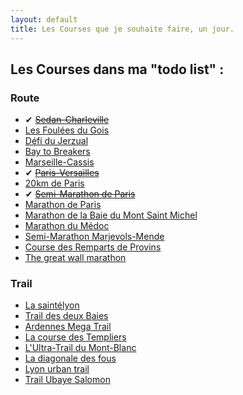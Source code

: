 ```yaml
---
layout: default
title: Les Courses que je souhaite faire, un jour.
---
```


## Les Courses dans ma "todo list" :

### Route

* ✔ <del>[Sedan-Charleville](#)</del>
* [Les Foulées du Gois](http://www.lesfouleesdugois.com)
* [Défi du Jerzual](http://defidujerzual.fr)
* [Bay to Breakers](http://baytobreakers.com)
* [Marseille-Cassis](http://www.marseille-cassis.com)
* ✔ <del>[Paris-Versailles](http://www.parisversailles.com)</del>
* [20km de Paris](http://www.20kmparis.com)
* ✔ <del>[Semi-Marathon de Paris](http://www.semideparis.com)</del>
* [Marathon de Paris](http://www.parismarathon.com)
* [Marathon de la Baie du Mont Saint Michel](http://www.montsaintmichel-marathon.com/)
* [Marathon du Médoc](http://www.marathondumedoc.com/)
* [Semi-Marathon Marjevols-Mende](http://www.marvejols-mende.org)
* [Course des Remparts de Provins](http://www.coursedesremparts.fr)
* [The great wall marathon](http://great-wall-marathon.com)

### Trail

* [La saintélyon](http://www.saintelyon.com)
* [Trail des deux Baies](http://www.traild2b.fr)
* [Ardennes Mega Trail](http://www.ardennes-megatrail.com/)
* [La course des Templiers](http://festivaldestempliers.blogspot.fr/)
* [L'Ultra-Trail du Mont-Blanc](http://www.ultratrailmb.com/)
* [La diagonale des fous](http://www.grandraid-reunion.com/)
* [Lyon urban trail](http://www.lyonurbantrail.com/)
* [Trail Ubaye Salomon](http://www.athletic-club-ubaye.fr/)
